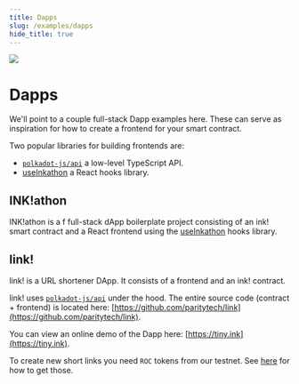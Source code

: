 ```yaml
---
title: Dapps
slug: /examples/dapps
hide_title: true
---
```


<img src="/img/title/balloons-2.svg" className="titlePic" />

# Dapps

We'll point to a couple full-stack Dapp examples here.
These can serve as inspiration for how to create a frontend for your
smart contract.

Two popular libraries for building frontends are:

* [`polkadot-js/api`](https://github.com/polkadot-js/api) a low-level TypeScript API.
* [useInkathon](https://github.com/scio-labs/use-inkathon) a React hooks library.

## INK!athon

INK!athon is a f full-stack dApp boilerplate project consisting of
an ink! smart contract and a React frontend using the
[useInkathon](https://github.com/scio-labs/use-inkathon) hooks library.

## link!

link! is a URL shortener DApp. It consists of a frontend and an ink! contract.

link! uses [`polkadot-js/api`](https://github.com/polkadot-js/api) under the hood.
The entire source code (contract + frontend) is located here:
[https://github.com/paritytech/link](https://github.com/paritytech/link).

You can view an online demo of the Dapp here: [https://tiny.ink](https://tiny.ink).

To create new short links you need `ROC` tokens from our testnet.
See [here](/testnet) for how to get those.
